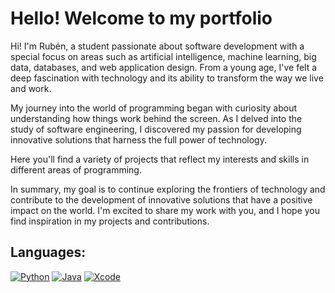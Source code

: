 # Hello! Welcome to my portfolio
Hi! I'm Rubén, a student passionate about software development with a special focus on areas such as artificial intelligence,
machine learning, big data, databases, and web application design. From a young age, I've felt a deep fascination with technology
and its ability to transform the way we live and work.

My journey into the world of programming began with curiosity about understanding how things work behind the screen. As I delved into
the study of software engineering, I discovered my passion for developing innovative solutions that harness the full power of technology.

Here you'll find a variety of projects that reflect my interests and skills in different areas of programming.

In summary, my goal is to continue exploring the frontiers of technology and contribute to the development of innovative solutions that
have a positive impact on the world. I'm excited to share my work with you, and I hope you find inspiration in my projects and contributions.



## Languages:
[![Python](https://img.shields.io/badge/python-3670A0?style=for-the-badge&logo=python&logoColor=ffdd54&labelColor=4e4f4e)]()
[![Java](https://img.shields.io/badge/Java-ED8B00?style=for-the-badge&logo=openjdk&logoColor=white&labelColor=4e4f4e)]()
[![Xcode](https://img.shields.io/badge/C++-00599C?style=for-the-badge&logo=C%2B%2B&logoColor=white&labelColor=4e4f4e)]()
